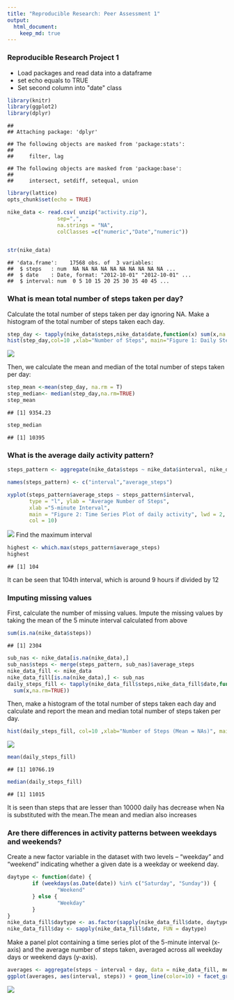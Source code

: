 ```yaml
---
title: "Reproducible Research: Peer Assessment 1"
output: 
  html_document:
    keep_md: true
---
```

### Reproducible Research Project 1

- Load packages and read data into a dataframe  
- set echo equals to TRUE   
- Set second column into "date" class  


```r
library(knitr)
library(ggplot2)
library(dplyr)
```

```
## 
## Attaching package: 'dplyr'
```

```
## The following objects are masked from 'package:stats':
## 
##     filter, lag
```

```
## The following objects are masked from 'package:base':
## 
##     intersect, setdiff, setequal, union
```

```r
library(lattice)
opts_chunk$set(echo = TRUE)

nike_data <- read.csv( unzip("activity.zip"),
                sep=",",
                na.strings = "NA",
                colClasses =c("numeric","Date","numeric"))


str(nike_data)
```

```
## 'data.frame':	17568 obs. of  3 variables:
##  $ steps   : num  NA NA NA NA NA NA NA NA NA NA ...
##  $ date    : Date, format: "2012-10-01" "2012-10-01" ...
##  $ interval: num  0 5 10 15 20 25 30 35 40 45 ...
```
### What is mean total number of steps taken per day?

Calculate the total number of steps taken per day ignoring NA.
Make a histogram of the total number of steps taken each day.


```r
step_day <- tapply(nike_data$steps,nike_data$date,function(x) sum(x,na.rm=TRUE))
hist(step_day,col=10 ,xlab="Number of Steps", main="Figure 1: Daily Steps taken per day")
```

![](PA1_template_files/figure-html/unnamed-chunk-2-1.png)<!-- -->

Then, we calculate the mean and median of the total number of steps taken per day:


```r
step_mean <-mean(step_day, na.rm = T)
step_median<- median(step_day,na.rm=TRUE)
step_mean
```

```
## [1] 9354.23
```

```r
step_median
```

```
## [1] 10395
```
### What is the average daily activity pattern?


```r
steps_pattern <- aggregate(nike_data$steps ~ nike_data$interval, nike_data, FUN=mean, na.rm=T)

names(steps_pattern) <- c("interval","average_steps")

xyplot(steps_pattern$average_steps ~ steps_pattern$interval, 
       type = "l", ylab = "Average Number of Steps", 
       xlab ="5-minute Interval",
       main = "Figure 2: Time Series Plot of daily activity", lwd = 2,
       col = 10)
```

![](PA1_template_files/figure-html/unnamed-chunk-4-1.png)<!-- -->
Find the maximum interval


```r
highest <- which.max(steps_pattern$average_steps)
highest
```

```
## [1] 104
```
It can be seen that 104th interval, which is around 9 hours if divided by 12

### Imputing missing values

First, calculate the number of missing values. Impute the missing values
by taking the mean of the 5 minute interval calculated from above 

```r
sum(is.na(nike_data$steps))
```

```
## [1] 2304
```

```r
sub_nas <- nike_data[is.na(nike_data),]
sub_nas$steps <- merge(steps_pattern, sub_nas)$average_steps
nike_data_fill <- nike_data
nike_data_fill[is.na(nike_data),] <- sub_nas
daily_steps_fill <- tapply(nike_data_fill$steps,nike_data_fill$date,function(x)
  sum(x,na.rm=TRUE))
```
Then, make a histogram of the total number of steps taken each day and calculate and report the mean and median total number of steps taken per day. 

```r
hist(daily_steps_fill, col=10 ,xlab="Number of Steps (Mean = NAs)", main="Figure 3: Daily Steps taken per day when NA is filled")
```

![](PA1_template_files/figure-html/unnamed-chunk-7-1.png)<!-- -->

```r
mean(daily_steps_fill)
```

```
## [1] 10766.19
```

```r
median(daily_steps_fill)
```

```
## [1] 11015
```
It is seen than steps that are lesser than 10000 daily has decrease when Na is substituted with the mean.The mean and median also increases

### Are there differences in activity patterns between weekdays and weekends?
Create a new factor variable in the dataset with two levels – “weekday” and “weekend” indicating whether a given date is a weekday or weekend day.


```r
daytype <- function(date) {
        if (weekdays(as.Date(date)) %in% c("Saturday", "Sunday")) {
                "Weekend"
        } else {
                "Weekday"
        }
}
nike_data_fill$daytype <- as.factor(sapply(nike_data_fill$date, daytype))
nike_data_fill$day <- sapply(nike_data_fill$date, FUN = daytype)
```
Make a panel plot containing a time series plot of the 5-minute interval (x-axis) and the average number of steps taken, averaged across all weekday days or weekend days (y-axis). 


```r
averages <- aggregate(steps ~ interval + day, data = nike_data_fill, mean)
ggplot(averages, aes(interval, steps)) + geom_line(color=10) + facet_grid(day ~ .) + xlab("5 minute intervals") + ylab("Average number of steps")
```

![](PA1_template_files/figure-html/unnamed-chunk-9-1.png)<!-- -->


